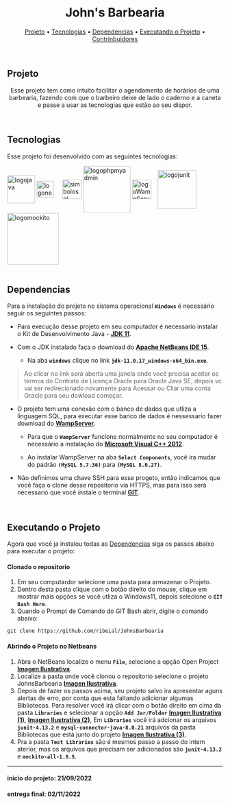 <h1 align="center">John's Barbearia</h1>

<p align ="center">
 <a href="https://github.com/ribeial/JohnsBarbearia#projeto">Projeto</a> •
 <a href="https://github.com/ribeial/JohnsBarbearia#tecnologias">Tecnologias</a> •
 <a href="https://github.com/ribeial/JohnsBarbearia#dependencias">Dependencias</a> •
 <a href="https://github.com/ribeial/JohnsBarbearia#executando-o-projeto">Executando o Projeto</a> •
 <a href="https://github.com/ribeial/JohnsBarbearia/graphs/contributors">Contrinbuidores</a>
</p><br>

##  Projeto
<p align="center">
Esse projeto tem como intuito facilitar o agendamento de horários de uma barbearia, fazendo com que o barbeiro deixe de lado o caderno e a caneta e passe a usar as tecnologias que estão ao seu dispor.
</p>
<br>
 
##  Tecnologias

Esse projeto foi desenvolvido com as seguintes tecnologias:

<div style="display inline_blok"> 
<img align="center" alt="logojava" heigth"70" width="65" src="https://cdn.jsdelivr.net/gh/devicons/devicon/icons/java/java-original-wordmark.svg" title="Java" /> 
<img align="center" alt="logonetbeans" heigth"40" width="40"src="https://netbeans.apache.org/images/apache-netbeans.svg" title="Netbeans"/> &nbsp;&nbsp;&nbsp;
<img align="center" alt="simbolosql" heigth"50" width="45"src="https://cdn-icons-png.flaticon.com/512/4248/4248443.png" title="SQL"/> 
<img align="center" alt="logophpmyadmin" heigth"120" width="110" src="https://www.logo.wine/a/logo/PhpMyAdmin/PhpMyAdmin-Logo.wine.svg" title="PhpMyAdmin"/> 
<img align="center" alt="logoWampServer" heigth"50" width="45"src="https://upload.wikimedia.org/wikipedia/commons/f/f4/WampServer-logo.svg" title="WampServer"/> &nbsp;&nbsp;
<img align="center" alt="logojunit" heigth"70" width="90" src="https://avatars1.githubusercontent.com/u/874086?v=3&s=400" title="JUnit"/> 
<img align="center" alt="logomockito" heigth"110" width="120" src="https://raw.githubusercontent.com/mockito/mockito.github.io/master/img/logo%402x.png" title="Mockito"/> 
</div>
<br>   


## Dependencias 
Para a instalação do projeto no sistema operacional **`Windows`** é necessário seguir os seguintes passos:

 - Para execução desse projeto em seu computador é necessario instalar o Kit de Desenvolvimento Java - **[JDK 11](https://www.oracle.com/java/technologies/downloads/#java11)**.

 - Com o JDK instalado faça o download do **[Apache NetBeans IDE 15](https://dlcdn.apache.org/netbeans/netbeans-installers/15/Apache-NetBeans-15-bin-windows-x64.exe)**.
    - Na aba **`windows`** clique no link **`jdk-11.0.17_windows-x64_bin.exe`**.
> Ao clicar no link será aberta uma janela onde você precisa aceitar os termos do Contrato de Licença Oracle para Oracle Java SE, depois  vc vai ser redirecionado novamente para Acessar ou Cliar uma conta Oracle para seu dowload começar.
<p></p>   

 - O projeto tem uma conexão com o banco de dados que utliza a linguagem SQL, para executar esse banco de dados é nessessario fazer download do **[WampServer](https://sourceforge.net/projects/wampserver/files/WampServer%203/WampServer%203.0.0/wampserver3.2.6_x64.exe/download)**.
    - Para que o **`WampServer`** funcione normalmente no seu computador é necessário a instalação do **[Microsoft Visual C++ 2012](https://download.microsoft.com/download/1/6/B/16B06F60-3B20-4FF2-B699-5E9B7962F9AE/VSU_4/vcredist_x64.exe)**. <p></p>
    - Ao instalar WampServer na aba **`Select Components`**, você ira mudar do padrão **`(MySQL 5.7.36)`** para **`(MySQL 8.0.27)`**.

 - Não definimos uma chave SSH para esse progeto, então indicamos que você faça o clone desse repositorio via HTTPS, mas para isso será necessario que você instale o terminal **[GIT](https://github.com/git-for-windows/git/releases/download/v2.38.1.windows.1/Git-2.38.1-64-bit.exe)**.

<br>

## Executando o Projeto
Agora que você ja instalou todas as <a href="https://github.com/ribeial/JohnsBarbearia#dependencias">Dependencias</a> siga os passos abaixo para executar o projeto:

<h4> Clonado o repositorio </h4>

   1. Em seu computardor selecione uma pasta para armazenar o Projeto.
   2. Dentro desta pasta clique com o botão direito do mouse, clique em mostrar mais opções se você utliza o Windows11, depois selecione o **`GIT Bash Here`**.
   3. Quando o Prompt de Comando do GIT Bash abrir, digite o comando abaixo:
   ```
   git clone https://github.com/ribeial/JohnsBarbearia
   ```
<h4> Abrindo o Projeto no Netbeans </h4>

   1. Abra o NetBeans localize o menu **`File`**, selecione a opção Open Project **<a target="_blank" href="https://github.com/ribeial/JohnsBarbearia/blob/main/JohnsBarbearia/nbproject/example/OpenProject.png?raw=true">Imagen Ilustrativa</a>**.
   2. Localize a pasta onde você clonou o repositorio selecione o projeto JohnsBarbearia **<a target="_blank" href="https://github.com/ribeial/JohnsBarbearia/blob/main/JohnsBarbearia/nbproject/example/OpenProject2.png?raw=true">Imagen Ilustrativa</a>**.
   3. Depois de fazer os passos acima, seu projeto salvo ira apresentar aguns alertas de erro, por conta que esta faltando adicionar algumas Bibliotecas. Para resolver você irá clicar com o botão direito em cima da pasta **`Libraries`** e selecionar a opção **`Add Jar/Folder`** **<a target="_blank" href="https://github.com/ribeial/JohnsBarbearia/blob/main/JohnsBarbearia/nbproject/example/AdicionarBibiotecas.png?raw=true">Imagen Ilustrativa (1)</a>**, **<a target="_blank" href="https://github.com/ribeial/JohnsBarbearia/blob/main/JohnsBarbearia/nbproject/example/AddJar.folder.png?raw=true">Imagen Ilustrativa (2)</a>**,  Em **`Libraries`** você irá adcionar os arquivos **`junit-4.13.2`** e **`mysql-connector-java-8.0.21`** arquivos da pasta Bibliotecas que está junto do projeto **<a target="_blank" href="https://github.com/ribeial/JohnsBarbearia/blob/main/JohnsBarbearia/nbproject/example/Blibliotecas.png?raw=true">Imagen Ilustrativa (3)</a>**.
   4. Pra a pasta **`Test Libraries`** são é mesmos passo a passo do intem aterior, mas os arquivos que precisam ser adicionados são **`junit-4.13.2`** e **`mockito-all-1.8.5`**.

___

#### inicio do projeto: 21/09/2022
#### entrega final: 02/11/2022
